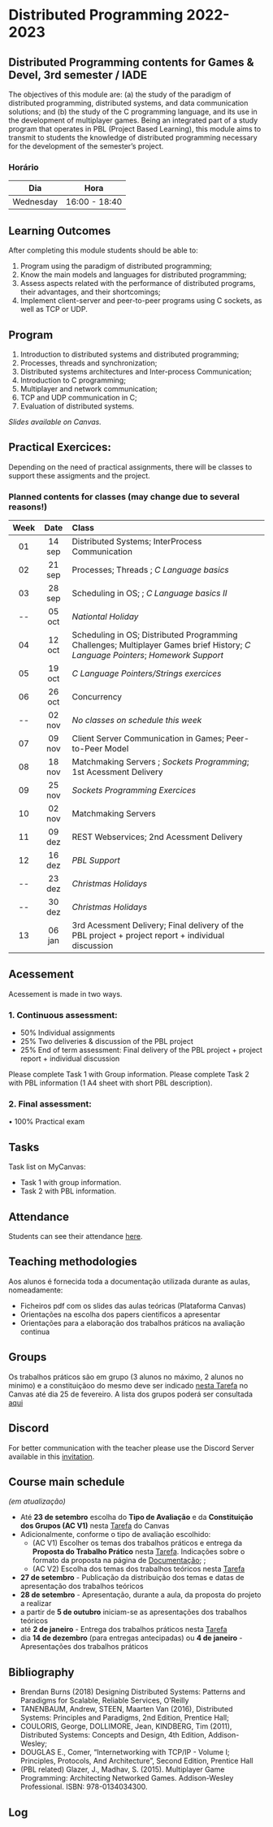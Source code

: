 # Distributed Programming 2022-2023

## Distributed Programming contents for Games & Devel, 3rd semester / IADE

The objectives of this module are: (a) the study of the paradigm of distributed programming, distributed systems, and data communication solutions; and (b) the study of the C programming language, and its use in the development of multiplayer games. Being an integrated part of a study program that operates in PBL (Project Based Learning), this module aims to transmit to students the knowledge of distributed programming necessary for the development of the semester’s project.


### Horário 
| Dia | Hora | 
| :-----------: | :-----------: | 
| Wednesday | 16:00 - 18:40 | 

## Learning Outcomes

After completing this module students should be able to:
1. Program using the paradigm of distributed programming;
2. Know the main models and languages for distributed programming;
3. Assess aspects related with the performance of distributed programs, their advantages, and their shortcomings;
4. Implement client-server and peer-to-peer programs using C sockets, as well as TCP or UDP.

## Program

1. Introduction to distributed systems and distributed programming;
2. Processes, threads and synchronization;
3. Distributed systems architectures and Inter-process Communication;
4. Introduction to C programming;
5. Multiplayer and network communication;
6. TCP and UDP communication in C;
7. Evaluation of distributed systems.

*Slides available on Canvas.*

## Practical Exercices:

Depending on the need of practical assignments, there will be classes to support these assigments and the project.

### Planned contents for classes (may change due to several reasons!)
| Week | Date | Class |
| :-----------: | :-----------: | :---------- |
| 01 | 14 sep | Distributed Systems; InterProcess Communication  |
| 02 | 21 sep | Processes; Threads ; *C Language basics*  |
| 03 | 28 sep | Scheduling in OS; ; *C Language basics II* |
| -- | 05 oct | *Nationtal Holiday* |
| 04 | 12 oct | Scheduling in OS; Distributed Programming Challenges; Multiplayer Games brief History; *C Language Pointers*; *Homework Support* |
| 05 | 19 oct | *C Language Pointers/Strings exercices*  |
| 06 | 26 oct | Concurrency |
| -- | 02 nov | *No classes on schedule this week* |
| 07 | 09 nov | Client Server Communication in Games; Peer-to-Peer Model  |
| 08 | 18 nov | Matchmaking Servers ; *Sockets Programming*; 1st Acessment Delivery |
| 09 | 25 nov | *Sockets Programming Exercices* |
| 10 | 02 nov | Matchmaking Servers |
| 11 | 09 dez | REST Webservices; 2nd Acessment Delivery|
| 12 | 16 dez | *PBL Support*  |
| -- | 23 dez | *Christmas Holidays* |
| -- | 30 dez | *Christmas Holidays* |
| 13 | 06 jan | 3rd Acessment Delivery; Final delivery of the PBL project + project report + individual discussion |

## Acessement 

Acessement is made in two ways.

### 1. Continuous assessment:
-	50% Individual assignments
-	25% Two deliveries & discussion of the PBL project 
-	25% End of term assessment: Final delivery of the PBL project + project report + individual discussion

Please complete Task 1 with Group information.
Please complete Task 2 with PBL information (1 A4 sheet with short PBL description).

### 2. Final assessment:
•	100% Practical exam

## Tasks

Task list on MyCanvas:
- Task 1 with group information.
- Task 2 with PBL information.

## Attendance

Students can see their attendance [here](https://docs.google.com/spreadsheets/d/e/2PACX-1vQXmUbA_pEfSGp1CvN28CubOIn6omHCVuQ9C_zCtLbnYJ9l6600lTdMC1XRzK1d3EPha1e_ggaCPNKI/pubhtml?gid=1412701734&single=true).

## Teaching methodologies 
Aos alunos é fornecida toda a documentação utilizada durante as aulas, nomeadamente:
- Ficheiros pdf com os slides das aulas teóricas (Plataforma Canvas)
- Orientações na escolha dos papers cientificos a apresentar
- Orientações para a elaboração dos trabalhos práticos na avaliação continua

## Groups
Os trabalhos práticos são em grupo (3 alunos no máximo, 2 alunos no minimo) e a constituiçãoo do mesmo deve ser indicado [nesta Tarefa](https://mycampus.pt/courses/9033/assignments/8782) no Canvas até dia 25 de fevereiro.
A lista dos grupos poderá ser consultada [aqui](https://docs.google.com/spreadsheets/d/e/2PACX-1vSH-YzCTJ9YAJ5jNGcHNwEwd6AZf-q17Jd35VI3c3L16X0Xh6gbeZY1o2GrLsLtZFuMuZCSZC3t4Df-/pubhtml?gid=703206536&single=true)

## Discord

For better communication with the teacher please use the Discord Server available in this [invitation](https://discord.gg/8Et4knVd).

## Course main schedule
*(em atualização)*
- Até **23 de setembro** escolha do **Tipo de Avaliação** e da **Constituição dos Grupos (AC V1)** nesta [Tarefa](https://mycampus.pt/courses/13232/assignments/15479) do Canvas 
- Adicionalmente, conforme o tipo de avaliação escolhido:
  - (AC V1) Escolher os temas dos trabalhos práticos e entrega da **Proposta do Trabalho Prático** nesta [Tarefa](https://mycampus.pt/courses/13232/assignments/15480). Indicações sobre o formato da proposta na página de [Documentação](https://github.com/pmrosa-classes/SistemasDistribuidos-2022-2023/tree/main/TrabsP); ;
  - (AC V2) Escolha dos temas dos trabalhos teóricos nesta [Tarefa](https://mycampus.pt/courses/13232/assignments/15481)
- **27 de setembro** - Publicação da distribuição dos temas e datas de apresentação dos trabalhos teóricos 
- **28 de setembro** - Apresentação, durante a aula, da proposta do projeto a realizar 
- a partir de **5 de outubro** iniciam-se as apresentações dos trabalhos teóricos 
- até **2 de janeiro** - Entrega dos trabalhos práticos nesta [Tarefa](https://mycampus.pt/courses/13232/assignments/15482)
- dia **14 de dezembro** (para entregas antecipadas) ou **4 de janeiro** - Apresentações dos trabalhos práticos 

## Bibliography
- Brendan Burns (2018) Designing Distributed Systems: Patterns and Paradigms for Scalable, Reliable Services, O’Reilly
- TANENBAUM, Andrew, STEEN, Maarten Van (2016), Distributed Systems: Principles and Paradigms, 2nd Edition, Prentice Hall;
- COULORIS, George, DOLLIMORE, Jean, KINDBERG, Tim (2011), Distributed Systems: Concepts and Design, 4th Edition, Addison-Wesley;
- DOUGLAS E., Comer, “Internetworking with TCP/IP - Volume I; Principles, Protocols, And Architecture”, Second Edition, Prentice Hall
- (PBL related) Glazer, J., Madhav, S. (2015). Multiplayer Game Programming: Architecting Networked Games. Addison-Wesley Professional. ISBN: 978-0134034300.


## Log


